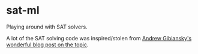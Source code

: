 # sat-ml
Playing around with SAT solvers.

A lot of the SAT solving code was inspired/stolen from [Andrew Gibiansky's wonderful blog post on the topic](http://andrew.gibiansky.com/blog/verification/writing-a-sat-solver/).

